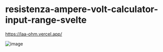 # resistenza-ampere-volt-calculator-input-range-svelte

https://laa-ohm.vercel.app/

![image](https://github.com/Laaouatni/resistenza-ampere-volt-calculator-input-range-svelte/assets/87947051/2b816026-31df-4eaf-8888-a29fab3a0900)
